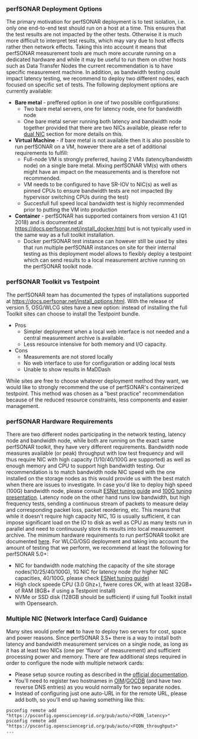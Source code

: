 ### perfSONAR Deployment Options

The primary motivation for perfSONAR deployment is to test isolation, i.e. only one end-to-end test should run on a host at a time. This ensures that the test results are not impacted by the other tests. Otherwise it is much more difficult to interpret test results, which may vary due to host effects rather then network effects. Taking this into account it means that perfSONAR measurement tools are much more accurate running on a dedicated hardware and while it may be useful to run them on other hosts such as Data Transfer Nodes the current recommendation is to have specific measurement machine. In addition, as bandwidth testing could impact latency testing, we recommend to deploy two different nodes, each focused on specific set of tests. The following deployment options are currently available:

* **Bare metal** - preffered option in one of two possible configurations:
    * Two bare metal servers, one for latency node, one for bandwidth node
    * One bare metal server running both latency and bandwidth node together provided that there are two NICs available, please refer to [dual NIC](#multiple-nic-network-interface-card-guidance) section for more details on this.
* **Virtual Machine** - if bare metal is not available then it is also possible to run perfSONAR on a VM, however there are a set of additional requirements to fulfill:
    * Full-node VM is strongly preferred, having 2 VMs (latency/bandwidth node) on a single bare metal. Mixing perfSONAR VM(s) with others might have an impact on the measurements and is therefore not recommended.
    * VM needs to be configured to have SR-IOV to NIC(s) as well as pinned CPUs to ensure bandwidth tests are not impacted (by hypervisor switching CPUs during the test)
    * Succesfull full speed local bandwidth test is highly recommended prior to putting the VM into production
* **Container** - perfSONAR has supported containers from version 4.1 (Q1 2018) and is documented at <https://docs.perfsonar.net/install_docker.html> but is not typically used in the same way as a full toolkit installation.
    * Docker perfSONAR test instance can however still be used by sites that run multiple perfSONAR instances on site for their internal testing as this deployment model allows to flexibly deploy a testpoint which can send results to a local measurement archive running on the perfSONAR toolkit node.

### perfSONAR Toolkit vs Testpoint

The perfSONAR team has documented the types of installations supported at <https://docs.perfsonar.net/install_options.html>.   With the release of version 5, OSG/WLCG sites have a new option: instead of installing the full Toolkit sites can choose to install the Testpoint bundle.

  * Pros
    * Simpler deployment when a local web interface is not needed and a central measurement archive is available.
    * Less resource intensive for both memory and I/O capacity.
  * Cons
    * Measurements are not stored locally
    * No web interface to use for configuration or adding local tests
    * Unable to show results in MaDDash

While sites are free to choose whatever deployment method they want, we would like to strongly recommend the use of perfSONAR's containerized testpoint. This method was chosen as a "best practice" recommendation because of the reduced resource constraints, less components and easier management.

### perfSONAR Hardware Requirements

There are two different nodes participating in the network testing, latency node and bandwidth node, while both are running on the exact same perfSONAR toolkit, they have very different requirements. Bandwidth node measures available (or peak) throughput with low test frequency and will thus require NIC with high capacity (1/10/40/100G are supported) as well as enough memory and CPU to support high bandwidth testing. Our recommendation is to match bandwidth node NIC speed with the one installed on the storage nodes as this would provide us with the best match when there are issues to investigate. In case you'd like to deploy high speed (100G) bandwidth node, please consult [ESNet tuning guide](https://fasterdata.es.net/host-tuning/100g-tuning/) and [100G tuning presentation](https://www.es.net/assets/Uploads/100G-Tuning-TechEx2016.tierney.pdf). Latency node on the other hand runs low bandwidth, but high frequency tests, sending a continuous stream of packets to measure delay and corresponding packet loss, packet reordering, etc. This means that while it doesn't require high capacity NIC, 1G is usually sufficient, it can impose significant load on the IO to disk as well as CPU as many tests run in parallel and need to continuously store its results into local measurement archive. The minimum hardware requirements to run perfSONAR toolkit are documented [here](http://docs.perfsonar.net/install_hardware_details.html). For WLCG/OSG deployment and taking into account the amount of testing that we perform, we recommend at least the following for perfSONAR 5.0+:

* NIC for bandwidth node matching the capacity of the site storage nodes(10/25/40/100G), 1G NIC for latency node (for higher NIC capacities, 40/100G, please check [ESNet tuning guide](https://fasterdata.es.net/host-tuning/100g-tuning/))
* High clock speede CPU (3.0 Ghz+), fwere cores OK, with at least 32GB+ of RAM (8GB+ if using a Testpoint install)
* NVMe or SSD disk (128GB should be sufficient) if using full Toolkit install with Opensearch.

### Multiple NIC (Network Interface Card) Guidance

Many sites would prefer **not** to have to deploy two servers for cost, space and power reasons.  Since perfSONAR 3.5+ there is a way to install both latency and bandwidth measurement services on a single node, as long as it has at least two NICs (one per 'flavor' of measurement) and sufficient processing power and memory. There are few additional steps required in order to configure the node with multiple network cards:

* Please setup source routing as described in the [official documentation](http://docs.perfsonar.net/manage_dual_xface.html).
* You'll need to register two hostnames in [OIM](installation.md)/[GOCDB](installation.md) (and have two reverse DNS entries) as you would normally for two separate nodes.
* Instead of configuring just one auto-URL in for the remote URL, please add both, so you'll end up having something like this:

```
psconfig remote add "https://psconfig.opensciencegrid.org/pub/auto/<FQDN_latency>"
psconfig remote add "https://psconfig.opensciencegrid.org/pub/auto/<FQDN_throughput>"
...
```
